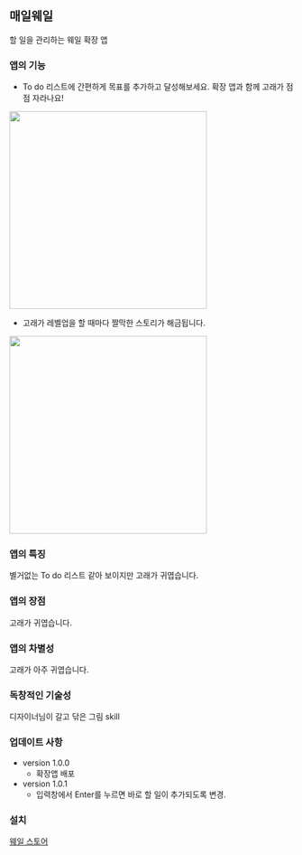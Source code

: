 ## 매일웨일
할 일을 관리하는 웨일 확장 앱



### 앱의 기능
- To do 리스트에 간편하게 목표를 추가하고 달성해보세요. 확장 앱과 함께 고래가 점점 자라나요!


<img src="https://github.com/zion830/everyday-whale/blob/master/img/capture.gif?raw=true" width="350"/>


- 고래가 레벨업을 할 때마다 짤막한 스토리가 해금됩니다.


<img src="https://github.com/zion830/everyday-whale/blob/master/img/capture2.gif?raw=true" width="350"/>

### 앱의 특징
별거없는 To do 리스트 같아 보이지만 고래가 귀엽습니다.
### 앱의 장점
고래가 귀엽습니다.
### 앱의 차별성
고래가 아주 귀엽습니다.
### 독창적인 기술성
디자이너님이 갈고 닦은 그림 skill
### 업데이트 사항
- version 1.0.0
    - 확장앱 배포
- version 1.0.1
    - 입력창에서 Enter를 누르면 바로 할 일이 추가되도록 변경.

### 설치
[웨일 스토어](https://store.whale.naver.com/detail/ndgnjaejoolgddacffkjiljhjlnladjl)
